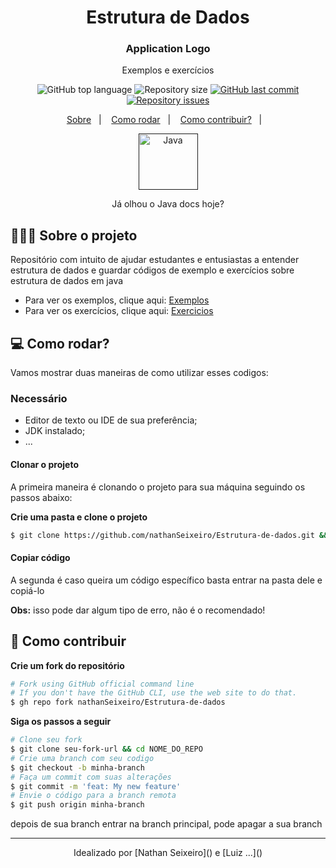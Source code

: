 <h1 align="center"> Estrutura de Dados  </h1>

<h3 align="center">
<!-- <img alt="Logo" src=".github/logo.png" width="200px" /> -->
  Application Logo
</h3>

<p align="center">Exemplos e exercícios</p>

<p align="center">
  <img alt="GitHub top language" src="https://img.shields.io/github/languages/top/nathanSeixeiro/Estrutura-de-dados">
  
  <img alt="Repository size" src="https://img.shields.io/github/repo-size/nathanSeixeiro/Estrutura-de-dados">
  
  <a href="https://github.com/nathanSeixeiro/Estrutura-de-dados/commits/master">
    <img alt="GitHub last commit" src="https://img.shields.io/github/last-commit/nathanSeixeiro/Estrutura-de-dados">
  </a>
  
  <a href="https://github.com/nathanSeixeiro/Estrutura-de-dados/issues">
    <img alt="Repository issues" src="https://img.shields.io/github/issues/nathanSeixeiro/Estrutura-de-dados">
  </a>
  
  <!--img alt="GitHub" src="https://img.shields.io/github/nathanSeixeiro/Estrutura-de-dados"-->
</p>

<p align="center">
  <a href="#-sobre-o-projeto">Sobre</a>&nbsp;&nbsp;&nbsp;|&nbsp;&nbsp;&nbsp;
  <a href="#-como-rodar">Como rodar</a>&nbsp;&nbsp;&nbsp;|&nbsp;&nbsp;&nbsp;
  <a href="#-como-contribuir">Como contribuir?</a>&nbsp;&nbsp;&nbsp;|&nbsp;&nbsp;&nbsp;
</p>

<p align="center">
  <a href="" target="[_blank](https://docs.oracle.com/en/java/javase/11/docs/api/index.html)">
            <img align="center" alt="Java" height="90" width="95" src="https://cdn.jsdelivr.net/gh/devicons/devicon/icons/java/java-original-wordmark.svg">
  </a>
 </p>
 
 <p align="center">
  Já olhou o Java docs hoje?
</p>


## 👨🏻‍💻 Sobre o projeto

Repositório com intuito de ajudar estudantes e entusiastas a entender estrutura de dados e guardar códigos de exemplo e exercícios sobre estrutura de dados em java

- Para ver os exemplos, clique aqui: [Exemplos](https://github.com/nathanSeixeiro/Estrutura-de-dados/tree/main/Exemplos)</br>
- Para ver os exercícios, clique aqui: [Exercicios](https://github.com/nathanSeixeiro/Estrutura-de-dados/tree/main/Exerc%C3%ADcios)


## 💻 Como rodar?

Vamos mostrar duas maneiras de como utilizar esses codigos: 


### Necessário

- Editor de texto ou IDE de sua preferência;
- JDK instalado;
- ...

#### Clonar o projeto

A primeira maneira é clonando o projeto para sua máquina seguindo os passos abaixo:

**Crie uma pasta e clone o projeto**

```bash
$ git clone https://github.com/nathanSeixeiro/Estrutura-de-dados.git && cd NOME_PASTA
```

#### Copiar código

A segunda é caso queira um código específico basta entrar na pasta dele e copiá-lo

**Obs:** isso pode dar algum tipo de erro, não é o recomendado!



## 🤔 Como contribuir

**Crie um fork do repositório**

```bash
# Fork using GitHub official command line
# If you don't have the GitHub CLI, use the web site to do that.
$ gh repo fork nathanSeixeiro/Estrutura-de-dados
```

**Siga os passos a seguir**

```bash
# Clone seu fork
$ git clone seu-fork-url && cd NOME_DO_REPO
# Crie uma branch com seu codigo
$ git checkout -b minha-branch
# Faça um commit com suas alterações
$ git commit -m 'feat: My new feature'
# Envie o código para a branch remota
$ git push origin minha-branch
```

depois de sua branch entrar na branch principal, pode apagar a sua branch

---
<p align="center"> Idealizado por [Nathan Seixeiro]() e [Luiz ...]()</p>

